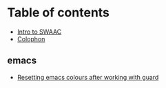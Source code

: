# Table of contents

* [Intro to SWAAC](README.md)
* [Colophon](colophon.md)

## emacs

* [Resetting emacs colours after working with guard](emacs/2017-04-29-resetting-emacs-colours-after-working-with-guard.md)

